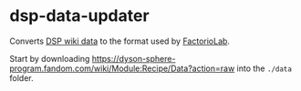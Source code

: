 # dsp-data-updater
Converts [DSP wiki data](https://dyson-sphere-program.fandom.com/wiki/Module:Recipe/Data) to the format used by [FactorioLab](https://factoriolab.github.io/?v=6).

Start by downloading https://dyson-sphere-program.fandom.com/wiki/Module:Recipe/Data?action=raw into the `./data` folder.